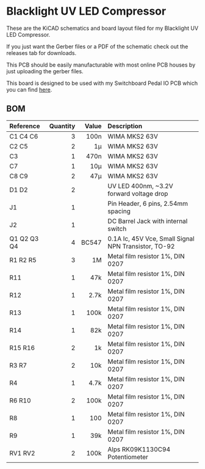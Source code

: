 # Blacklight UV LED Compressor

These are the KiCAD schematics and board layout filed for my Blacklight UV LED Compressor.

If you just want the Gerber files or a PDF of the schematic check out the releases tab for downloads.

This PCB should be easily manufacturable with most online PCB houses by just uploading the gerber files.

This board is designed to be used with my Switchboard Pedal IO PCB which you can find [here](https://github.com/NuclearLighthouseStudios/Switchboard).

## BOM

| Reference   | Quantity | Value | Description                                          |
| :---------- | -------: | ----: | :--------------------------------------------------- |
| C1 C4 C6    | 3        | 100n  | WIMA MKS2 63V                                        |
| C2 C5       | 2        | 1µ    | WIMA MKS2 63V                                        |
| C3          | 1        | 470n  | WIMA MKS2 63V                                        |
| C7          | 1        | 10µ   | WIMA MKS2 63V                                        |
| C8 C9       | 2        | 47µ   | WIMA MKS2 63V                                        |
| D1 D2       | 2        |       | UV LED 400nm, ~3.2V forward voltage drop             |
| J1          | 1        |       | Pin Header, 6 pins, 2.54mm spacing                   |
| J2          | 1        |       | DC Barrel Jack with internal switch                  |
| Q1 Q2 Q3 Q4 | 4        | BC547 | 0.1A Ic, 45V Vce, Small Signal NPN Transistor, TO-92 |
| R1 R2 R5    | 3        | 1M    | Metal film resistor 1%, DIN 0207                     |
| R11         | 1        | 47k   | Metal film resistor 1%, DIN 0207                     |
| R12         | 1        | 2.7k  | Metal film resistor 1%, DIN 0207                     |
| R13         | 1        | 100k  | Metal film resistor 1%, DIN 0207                     |
| R14         | 1        | 82k   | Metal film resistor 1%, DIN 0207                     |
| R15 R16     | 2        | 1k    | Metal film resistor 1%, DIN 0207                     |
| R3 R7       | 2        | 10k   | Metal film resistor 1%, DIN 0207                     |
| R4          | 1        | 4.7k  | Metal film resistor 1%, DIN 0207                     |
| R6 R10      | 2        | 100k  | Metal film resistor 1%, DIN 0207                     |
| R8          | 1        | 100   | Metal film resistor 1%, DIN 0207                     |
| R9          | 1        | 39k   | Metal film resistor 1%, DIN 0207                     |
| RV1 RV2     | 2        | 100k  | Alps RK09K1130C94 Potentiometer                      |
